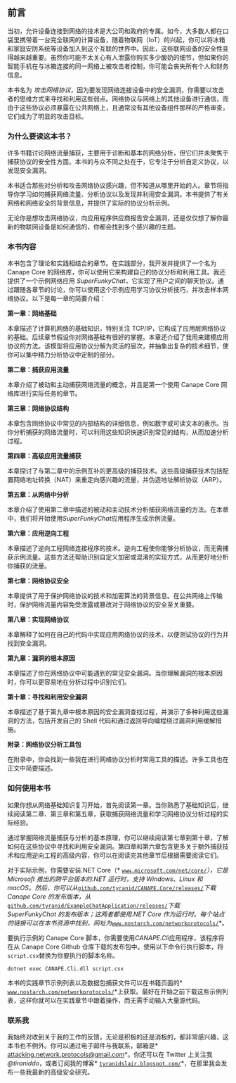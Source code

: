 ## 前言

当初，允许设备连接到网络的技术是大公司和政府的专属。如今，大多数人都在口袋里携带着一台完全联网的计算设备，随着物联网（IoT）的兴起，你可以将冰箱和家庭安防系统等设备加入到这个互联的世界中。因此，这些联网设备的安全性变得越来越重要。虽然你可能不太关心有人泄露你购买多少酸奶的细节，但如果你的智能手机在与冰箱连接的同一网络上被攻击者控制，你可能会丧失所有个人和财务信息。

本书名为 *攻击网络协议*，因为要发现网络连接设备中的安全漏洞，你需要以攻击者的思维方式来寻找和利用这些弱点。网络协议与网络上的其他设备进行通信，而由于这些协议必须暴露在公共网络上，且通常没有其他设备组件那样的严格审查，它们成为了明显的攻击目标。

### **为什么要读这本书？**

许多书籍讨论网络流量捕获，主要用于诊断和基本的网络分析，但它们并未聚焦于捕获协议的安全性方面。本书的与众不同之处在于，它专注于分析自定义协议，以发现安全漏洞。

本书适合那些对分析和攻击网络协议感兴趣，但不知道从哪里开始的人。章节将指导你学习如何捕获网络流量、分析协议以及发现并利用安全漏洞。本书提供了有关网络和网络安全的背景信息，并提供了实际的协议分析示例。

无论你是想攻击网络协议，向应用程序供应商报告安全漏洞，还是仅仅想了解你最新的物联网设备是如何通信的，你都会找到多个感兴趣的主题。

### **本书内容**

本书包含了理论和实践相结合的章节。在实践部分，我开发并提供了一个名为 Canape Core 的网络库，你可以使用它来构建自己的协议分析和利用工具。我还提供了一个示例网络应用 *SuperFunkyChat*，它实现了用户之间的聊天协议。通过跟随各章节的讨论，你可以使用这个示例应用学习协议分析技巧，并攻击样本网络协议。以下是每一章的简要介绍：

**第一章：网络基础**

本章描述了计算机网络的基础知识，特别关注 TCP/IP，它构成了应用层网络协议的基础。后续章节假设你对网络基础有很好的掌握。本章还介绍了我用来建模应用协议的方法。该模型将应用协议分解为灵活的层次，并抽象出复杂的技术细节，使你可以集中精力分析协议中定制的部分。

**第二章：捕获应用流量**

本章介绍了被动和主动捕获网络流量的概念，并且是第一个使用 Canape Core 网络库进行实际任务的章节。

**第三章：网络协议结构**

本章包含网络协议中常见的内部结构的详细信息，例如数字或可读文本的表示。当你分析捕获的网络流量时，可以利用这些知识快速识别常见的结构，从而加速分析过程。

**第四章：高级应用流量捕获**

本章探讨了与第二章中的示例互补的更高级的捕获技术。这些高级捕获技术包括配置网络地址转换（NAT）来重定向感兴趣的流量，并伪造地址解析协议（ARP）。

**第五章：从网络中分析**

本章介绍了使用第二章中描述的被动和主动技术分析捕获网络流量的方法。在本章中，我们将开始使用*SuperFunkyChat*应用程序生成示例流量。

**第六章：应用逆向工程**

本章描述了逆向工程网络连接程序的技术。逆向工程使你能够分析协议，而无需捕获示例流量。这些方法还帮助识别自定义加密或混淆的实现方式，从而更好地分析你捕获的流量。

**第七章：网络协议安全**

本章提供了用于保护网络协议的技术和加密算法的背景信息。在公共网络上传输时，保护网络流量内容免受泄露或篡改对于网络协议的安全至关重要。

**第八章：实现网络协议**

本章解释了如何在自己的代码中实现应用网络协议的技术，以便测试协议的行为并找到安全漏洞。

**第九章：漏洞的根本原因**

本章描述了你在网络协议中可能遇到的常见安全漏洞。当你理解漏洞的根本原因时，你可以更容易地在分析过程中识别它们。

**第十章：寻找和利用安全漏洞**

本章描述了基于第九章中根本原因的安全漏洞查找过程，并演示了多种利用这些漏洞的方法，包括开发自己的 Shell 代码和通过返回导向编程绕过漏洞利用缓解措施。

**附录：网络协议分析工具包**

在附录中，你会找到一些我在进行网络协议分析时常用工具的描述。许多工具也在正文中简要描述。

### **如何使用本书**

如果你想从网络基础知识复习开始，首先阅读第一章。当你熟悉了基础知识后，继续阅读第二章、第三章和第五章，获取捕获网络流量和学习网络协议分析过程的实际经验。

通过掌握网络流量捕获与分析的基本原理，你可以继续阅读第七章到第十章，了解如何在这些协议中寻找和利用安全漏洞。第四章和第六章包含更多关于额外捕获技术和应用逆向工程的高级内容，你可以在阅读完其他章节后根据需要阅读它们。

对于实际示例，你需要安装.NET Core（* [`www.microsoft.com/net/core/`](https://www.microsoft.com/net/core/)*），它是 Microsoft 推出的跨平台版本的.NET 运行时，支持 Windows、Linux 和 macOS。然后，你可以从*[`github.com/tyranid/CANAPE.Core/releases/`](https://github.com/tyranid/CANAPE.Core/releases/)*下载 Canape Core 的发布版本，从*[`github.com/tyranid/ExampleChatApplication/releases/`](https://github.com/tyranid/ExampleChatApplication/releases/)*下载 SuperFunkyChat 的发布版本；这两者都使用.NET Core 作为运行时。每个站点的链接可以在本书资源中找到，网址为*[`www.nostarch.com/networkprotocols/`](https://www.nostarch.com/networkprotocols/)*。

要执行示例的 Canape Core 脚本，你需要使用*CANAPE.Cli*应用程序，该程序将在从 Canape Core Github 仓库下载的发布包中。使用以下命令行执行脚本，将`script.csx`替换为你要执行的脚本名称。

```
dotnet exec CANAPE.Cli.dll script.csx
```

本书的实践章节示例列表以及数据包捕获文件可以在书籍页面的* [`www.nostarch.com/networkprotocols/`](https://www.nostarch.com/networkprotocols/)*上获取。最好在开始之前下载这些示例列表，这样你就可以在实践章节中跟着操作，而无需手动输入大量源代码。

### **联系我**

我始终对收到关于我的工作的反馈，无论是积极的还是消极的，都非常感兴趣，这本书也不例外。你可以通过电子邮件与我联系，邮箱是* attacking.network.protocols@gmail.com*。你还可以在 Twitter 上关注我 *@tiraniddo*，或者订阅我的博客* [`tyranidslair.blogspot.com/`](https://tyranidslair.blogspot.com/)*，在那里我会发布一些我最新的高级安全研究。
